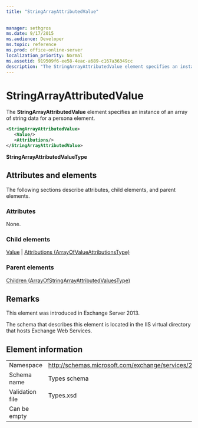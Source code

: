 ```yaml
---
title: "StringArrayAttributedValue"
 
 
manager: sethgros
ms.date: 9/17/2015
ms.audience: Developer
ms.topic: reference
ms.prod: office-online-server
localization_priority: Normal
ms.assetid: 919509f6-ee58-4eac-a689-c167a36349cc
description: "The StringArrayAttributedValue element specifies an instance of an array of string data for a persona element."
---
```


# StringArrayAttributedValue

The **StringArrayAttributedValue** element specifies an instance of an array of string data for a persona element. 
  
```XML
<StringArrayAttributedValue>
   <Value/>
   <Attributions/>
</StringArrayAttributedValue>
```

 **StringArrayAttributedValueType**
## Attributes and elements

The following sections describe attributes, child elements, and parent elements.
  
### Attributes

None.
  
### Child elements

[Value](value.md) | [Attributions (ArrayOfValueAttributionsType)](attributions-arrayofvalueattributionstype.md)
  
### Parent elements

[Children (ArrayOfStringArrayAttributedValuesType)](children-arrayofstringarrayattributedvaluestype.md)
  
## Remarks

This element was introduced in Exchange Server 2013.
  
The schema that describes this element is located in the IIS virtual directory that hosts Exchange Web Services.
  
## Element information

|||
|:-----|:-----|
|Namespace  <br/> |http://schemas.microsoft.com/exchange/services/2006/types  <br/> |
|Schema name  <br/> |Types schema  <br/> |
|Validation file  <br/> |Types.xsd  <br/> |
|Can be empty  <br/> ||
   

